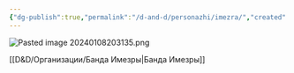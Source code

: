 ```yaml
---
{"dg-publish":true,"permalink":"/d-and-d/personazhi/imezra/","created":"2024-02-19T19:15:28.902+03:00","updated":"2024-01-23T14:49:21.951+03:00"}
---
```


![Pasted image 20240108203135.png](/img/user/D&D/img/Pasted%20image%2020240108203135.png)

[[D&D/Организации/Банда Имезры\|Банда Имезры]]